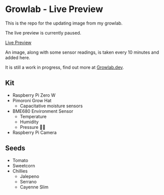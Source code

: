 # Growlab - Live Preview

This is the repo for the updating image from my growlab.

The live preview is currently paused.

[Live Preview](https://mtaylorsherwood.github.io/growlab-live/)

An image, along with some sensor readings, is taken every 10 minutes and added here.

It is still a work in progress, find out more at [Growlab.dev](https://growlab.dev).

## Kit

- Raspberry Pi Zero W
- Pimoroni Grow Hat
  - Capacitative moisture sensors
- BME680 Environment Sensor
  - Temperature
  - Humidity
  - Pressure :man_singer:
- Raspberry Pi Camera

## Seeds

- Tomato
- Sweetcorn
- Chillies
  - Jalepeno
  - Serrano
  - Cayenne Slim
